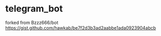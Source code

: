 # telegram_bot
forked from Bzzz666/bot https://gist.github.com/hawkab/be7f2d3b3ad2aabbe1ada0923904abcb
